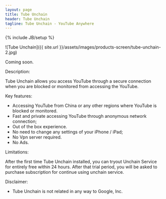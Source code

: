 ```yaml
---
layout: page
title: Tube Unchain
header: Tube Unchain
tagline: Tube Unchain - YouTube Anywhere
---
```

{% include JB/setup %}

![Tube Unchain]({{ site.url }}/assets/images/products-screen/tube-unchain-2.jpg)

Coming soon.

Description:

Tube Unchain allows you access YouTube through a secure connection when you are blocked or monitored from accessing the YouTube. 

Key features: 

- Accessing YouTube from China or any other regions where YouTube is blocked or monitored.
- Fast and private accessing YouTube through anonymous network connection; 
- Out of the box experience.
- No need to change any settings of your iPhone / iPad; 
- No Vpn server required. 
- No Ads.

Limitations: 

After the first time Tube Unchain installed, you can tryout Unchain Service for entirely free within 24 hours. After that trial period, you will be asked to purchase subscription for continue using unchain service. 

Disclaimer: 
- Tube Unchain is not related in any way to Google, Inc.



